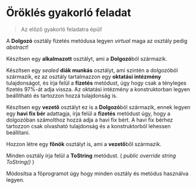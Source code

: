 # Öröklés gyakorló feladat

> Az előző gyakorló feladatra épül!

A **Dolgozó** osztály fizetés metódusa legyen _virtual_ maga az osztály pedig _abstract_!

Készítsen egy **alkalmazott** osztályt, ami a **Dolgozó**ból származik.

Készítsen egy _sealed_ **diák munkás** osztályt, ami szintén a dolgozóból származik, ez az osztály tartalmazzon egy **oktatási intézmény** tulajdonságot, és írja felül a **fizetés** metódust, úgy hogy csak a tényleges fizetés 97%-át adja vissza. Az oktatási intézmény a konstruktorban legyen beállítható és tartozzon hozzá tulajdonság is.

Készítsen egy **vezető** osztályt ez is a **Dolgozó**ból származik, ennek legyen egy **havi fix bér** adattagja, írja felül a **fizetés** metódust úgy, hogy a dolgozóban számolthoz hozzá adja a havi fix bért. A havi fix bérhez tartozzon csak olvasható tulajdonság és a konstruktorból lehessen beállítani.

Hozzon létre egy **főnök** osztályt is, ami a **vezető**ből származik.

Minden osztály írja felül a **ToString** metódust.
( _public override string ToString()_ )

Módosítsa a főprogramot úgy hogy minden osztály és metódus használva legyen.
